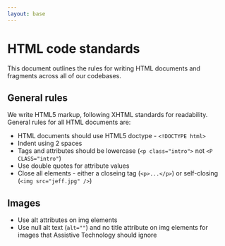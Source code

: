 ```yaml
---
layout: base
---
```


# HTML code standards
This document outlines the rules for writing HTML documents and fragments across all of our codebases.

## General rules
We write HTML5 markup, following XHTML standards for readability.
General rules for all HTML documents are:
 - HTML documents should use HTML5 doctype - `<!DOCTYPE html>`
 - Indent using 2 spaces
 - Tags and attributes should be lowercase (`<p class="intro">` not `<P CLASS="intro"`)
 - Use double quotes for attribute values
 - Close all elements - either a closeing tag (`<p>...</p>`) or self-closing (`<img src="jeff.jpg" />`)

## Images
  - Use alt attributes on img elements
  - Use null alt text (`alt=""`) and no title attribute on img elements for images that Assistive Technology should ignore
